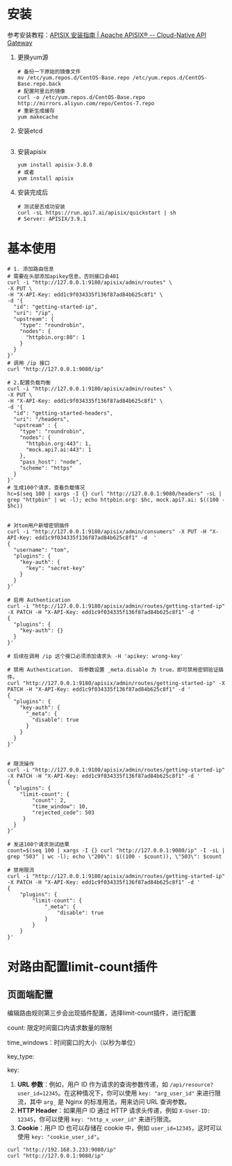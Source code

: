 # 安装

参考安装教程：[APISIX 安装指南 | Apache APISIX® -- Cloud-Native API Gateway](https://apisix.apache.org/zh/docs/apisix/installation-guide/)

1. 更换yum源

   ```shell
   # 备份一下原始的镜像文件
   mv /etc/yum.repos.d/CentOS-Base.repo /etc/yum.repos.d/CentOS-Base.repo.back
   # 配置阿里云的镜像
   curl -o /etc/yum.repos.d/CentOS-Base.repo http://mirrors.aliyun.com/repo/Centos-7.repo
   # 重新生成缓存
   yum makecache
   ```

2. 安装etcd

   ```shell
   
   ```

3. 安装apisix 

   ```shell
   yum install apisix-3.8.0
   # 或者
   yum install apisix
   ```

4. 安装完成后

   ```shell
   # 测试是否成功安装
   curl -sL https://run.api7.ai/apisix/quickstart | sh
   # Server: APISIX/3.9.1
   ```

# 基本使用

```shell
# 1. 添加路由信息
# 需要在头部添加apikey信息，否则接口会401
curl -i "http://127.0.0.1:9180/apisix/admin/routes" \
-X PUT \
-H "X-API-Key: edd1c9f034335f136f87ad84b625c8f1" \
-d '{
  "id": "getting-started-ip",
  "uri": "/ip",
  "upstream": {
    "type": "roundrobin",
    "nodes": {
      "httpbin.org:80": 1
    }
  }
}'
# 调用 /ip 接口
curl "http://127.0.0.1:9080/ip"

# 2.配置负载均衡
curl -i "http://127.0.0.1:9180/apisix/admin/routes" \
-X PUT \
-H "X-API-Key: edd1c9f034335f136f87ad84b625c8f1" \
-d '{
  "id": "getting-started-headers",
  "uri": "/headers",
  "upstream" : {
    "type": "roundrobin",
    "nodes": {
      "httpbin.org:443": 1,
      "mock.api7.ai:443": 1
    },
    "pass_host": "node",
    "scheme": "https"
  }
}'
# 生成100个请求，查看负载情况
hc=$(seq 100 | xargs -I {} curl "http://127.0.0.1:9080/headers" -sL | grep "httpbin" | wc -l); echo httpbin.org: $hc, mock.api7.ai: $((100 - $hc))


# 对tom用户新增密钥插件
curl -i "http://127.0.0.1:9180/apisix/admin/consumers" -X PUT -H "X-API-Key: edd1c9f034335f136f87ad84b625c8f1" -d  '
{
  "username": "tom",
  "plugins": {
    "key-auth": {
      "key": "secret-key"
    }
  }
}'

# 启用 Authentication
curl -i "http://127.0.0.1:9180/apisix/admin/routes/getting-started-ip" -X PATCH -H "X-API-Key: edd1c9f034335f136f87ad84b625c8f1" -d '
{
  "plugins": {
    "key-auth": {}
  }
}'

# 后续在调用 /ip 这个接口必须添加请求头 -H 'apikey: wrong-key'

# 禁用 Authentication， 将参数设置 _meta.disable 为 true，即可禁用密钥验证插件。
curl "http://127.0.0.1:9180/apisix/admin/routes/getting-started-ip" -X PATCH -H "X-API-Key: edd1c9f034335f136f87ad84b625c8f1" -d '
{
  "plugins": {
    "key-auth": {
      "_meta": {
        "disable": true
      }
    }
  }
}'


# 限流操作
curl -i "http://127.0.0.1:9180/apisix/admin/routes/getting-started-ip" -X PATCH -H "X-API-Key: edd1c9f034335f136f87ad84b625c8f1" -d '
{
  "plugins": {
    "limit-count": {
        "count": 2,
        "time_window": 10,
        "rejected_code": 503
     }
  }
}'

# 发送100个请求测试结果
count=$(seq 100 | xargs -I {} curl "http://127.0.0.1:9080/ip" -I -sL | grep "503" | wc -l); echo \"200\": $((100 - $count)), \"503\": $count

# 禁用限流
curl -i "http://127.0.0.1:9180/apisix/admin/routes/getting-started-ip" -X PATCH -H "X-API-Key: edd1c9f034335f136f87ad84b625c8f1" -d '
{
    "plugins": {
        "limit-count": {
            "_meta": {
                "disable": true
            }
        }
    }
}'
```



# 对路由配置limit-count插件

## 页面端配置

编辑路由规则第三步会出现插件配置，选择limit-count插件，进行配置

count: 限定时间窗口内请求数量的限制

time_windows：时间窗口的大小（以秒为单位）

key_type: 

key: 

1. **URL 参数**：例如，用户 ID 作为请求的查询参数传递，如 `/api/resource?user_id=12345`。在这种情况下，你可以使用 `key: "arg_user_id"` 来进行限流，其中 `arg_` 是 Nginx 的标准用法，用来访问 URL 查询参数。
2. **HTTP Header**：如果用户 ID 通过 HTTP 请求头传递，例如 `X-User-ID: 12345`，你可以使用 `key: "http_x_user_id"` 来进行限流。
3. **Cookie**：用户 ID 也可以存储在 cookie 中，例如 `user_id=12345`，这时可以使用 `key: "cookie_user_id"`。

```shell
curl "http://192.168.3.233:9080/ip"
curl "http://127.0.0.1:9080/ip"
```

